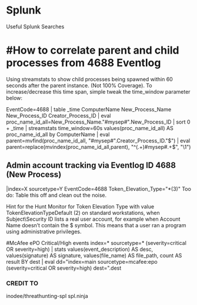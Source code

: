 # Splunk
Useful Splunk Searches

# #How to correlate parent and child processes from 4688 Eventlog
Using streamstats to show child processes being spawned within 60 seconds after the parent instance. (Not 100% Coverage).
To increase/decrease this time span, simple tweak the time_window parameter below:

EventCode=4688
| table _time ComputerName New_Process_Name New_Process_ID Creator_Process_ID
| eval proc_name_id_all=New_Process_Name."#mysep#".New_Process_ID
| sort 0 + _time
| streamstats time_window=60s values(proc_name_id_all) AS proc_name_id_all by ComputerName
| eval parent=mvfind(proc_name_id_all, "#mysep#".Creator_Process_ID."$")
| eval parent=replace(mvindex(proc_name_id_all,parent), "^(.+)#mysep#.+$", "\1")


## Admin account tracking via Eventlog ID 4688 (New Process)
|index=X sourcetype=Y EventCode=4688 Token_Elevation_Type="*(3)"
Too do: Table this off and clean out the noise.

Hint for the Hunt
Monitor for Token Elevation Type with value TokenElevationTypeDefault (2) on standard workstations, when Subject\Security ID lists a 
real user account, for example when Account Name doesn’t contain the $ symbol. This means that a user ran a program using administrative 
privileges.

#McAfee ePO Critical/High events
index=* sourcetype=* (severity=critical OR severity=high) | stats values(event_description) AS desc, values(signature) AS signature, values(file_name) AS file_path, count AS result BY dest | eval dd="index=main sourcetype=mcafee:epo (severity=critical OR severity=high) dest=".dest



### CREDIT TO
inodee/threathunting-spl
spl.ninja

